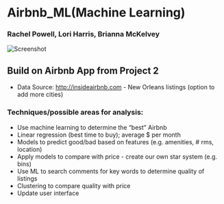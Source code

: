 # Airbnb_ML(Machine Learning)
### Rachel Powell, Lori Harris, Brianna McKelvey
![Screenshot](https://user-images.githubusercontent.com/43394481/56853389-e54f5000-68f4-11e9-8b8b-9788c5f767fa.png)

## Build on Airbnb App from Project 2
- Data Source: http://insideairbnb.com - New Orleans listings (option to add more cities)


### Techniques/possible areas for analysis:

- Use machine learning to determine the “best” Airbnb
- Linear regression (best time to buy); average $ per month 
- Models to predict good/bad based on features (e.g. amenities, # rms, location) 
- Apply models to compare with price - create our own star system (e.g. bins)
- Use ML to search comments for key words to determine quality of listings
- Clustering to compare quality with price
- Update user interface

